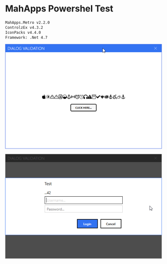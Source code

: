 # MahApps Powershel Test

```
MahApps.Metro v2.2.0
ControlzEx v4.3.2
IconPacks v4.4.0
Framework: .Net 4.7
```

![](img/2020-08-14_08h53_18.png)

![](img/2020-08-14_08h53_26.png)
